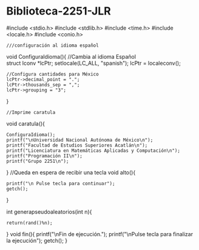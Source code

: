 # Biblioteca-2251-JLR
#include <stdio.h>
#include <stdlib.h>
#include <time.h>
#include <locale.h>
#include <conio.h>

 	///configuración al idioma español
void ConfiguraIdioma(){
	//Cambia al idioma Español   
	struct lconv *lcPtr;
	setlocale(LC_ALL, "spanish");
	lcPtr = localeconv();

	//Configura cantidades para México
	lcPtr->decimal_point = ".";
	lcPtr->thousands_sep = ",";
	lcPtr->grouping = "3";	
}

	//Imprime caratula
void caratula(){
	
	ConfiguraIdioma();
	printf("\nUniversidad Nacional Autónoma de México\n");
	printf("Facultad de Estudios Superiores Acatlán\n");
	printf("Licenciatura en Matemáticas Aplicadas y Computación\n");
	printf("Programación II\n");
	printf("Grupo 2251\n");
	
}
	//Queda en espera de recibir una tecla
void alto(){
	
	printf("\n Pulse tecla para continuar");
	getch();	
}

int generapseudoaleatorios(int n){
	
	return(rand()%n);
}
void fin(){
	printf("\nFin de ejecución.");
printf("\nPulse tecla para finalizar la ejecución");
	getch();
}

